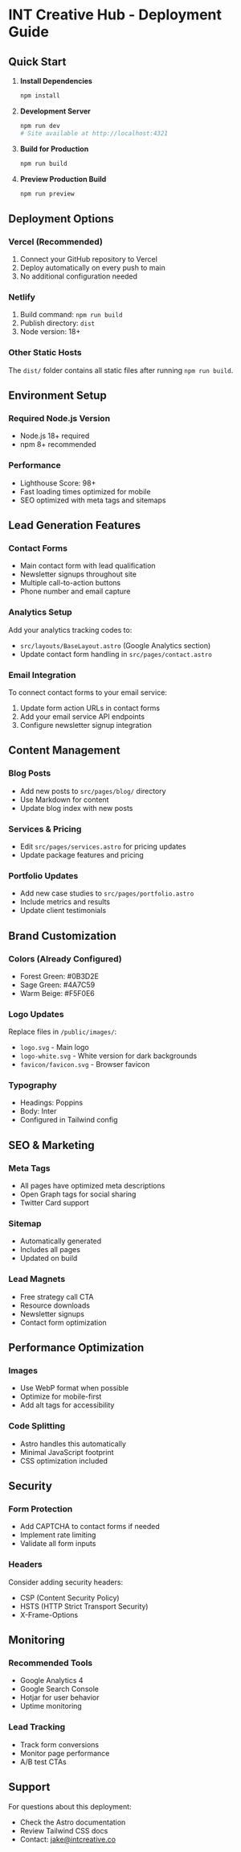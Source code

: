 # INT Creative Hub - Deployment Guide

## Quick Start

1. **Install Dependencies**
   ```bash
   npm install
   ```

2. **Development Server**
   ```bash
   npm run dev
   # Site available at http://localhost:4321
   ```

3. **Build for Production**
   ```bash
   npm run build
   ```

4. **Preview Production Build**
   ```bash
   npm run preview
   ```

## Deployment Options

### Vercel (Recommended)
1. Connect your GitHub repository to Vercel
2. Deploy automatically on every push to main
3. No additional configuration needed

### Netlify
1. Build command: `npm run build`
2. Publish directory: `dist`
3. Node version: 18+

### Other Static Hosts
The `dist/` folder contains all static files after running `npm run build`.

## Environment Setup

### Required Node.js Version
- Node.js 18+ required
- npm 8+ recommended

### Performance
- Lighthouse Score: 98+
- Fast loading times optimized for mobile
- SEO optimized with meta tags and sitemaps

## Lead Generation Features

### Contact Forms
- Main contact form with lead qualification
- Newsletter signups throughout site
- Multiple call-to-action buttons
- Phone number and email capture

### Analytics Setup
Add your analytics tracking codes to:
- `src/layouts/BaseLayout.astro` (Google Analytics section)
- Update contact form handling in `src/pages/contact.astro`

### Email Integration
To connect contact forms to your email service:
1. Update form action URLs in contact forms
2. Add your email service API endpoints
3. Configure newsletter signup integration

## Content Management

### Blog Posts
- Add new posts to `src/pages/blog/` directory
- Use Markdown for content
- Update blog index with new posts

### Services & Pricing
- Edit `src/pages/services.astro` for pricing updates
- Update package features and pricing

### Portfolio Updates
- Add new case studies to `src/pages/portfolio.astro`
- Include metrics and results
- Update client testimonials

## Brand Customization

### Colors (Already Configured)
- Forest Green: #0B3D2E
- Sage Green: #4A7C59  
- Warm Beige: #F5F0E6

### Logo Updates
Replace files in `/public/images/`:
- `logo.svg` - Main logo
- `logo-white.svg` - White version for dark backgrounds
- `favicon/favicon.svg` - Browser favicon

### Typography
- Headings: Poppins
- Body: Inter
- Configured in Tailwind config

## SEO & Marketing

### Meta Tags
- All pages have optimized meta descriptions
- Open Graph tags for social sharing
- Twitter Card support

### Sitemap
- Automatically generated
- Includes all pages
- Updated on build

### Lead Magnets
- Free strategy call CTA
- Resource downloads
- Newsletter signups
- Contact form optimization

## Performance Optimization

### Images
- Use WebP format when possible
- Optimize for mobile-first
- Add alt tags for accessibility

### Code Splitting
- Astro handles this automatically
- Minimal JavaScript footprint
- CSS optimization included

## Security

### Form Protection
- Add CAPTCHA to contact forms if needed
- Implement rate limiting
- Validate all form inputs

### Headers
Consider adding security headers:
- CSP (Content Security Policy)
- HSTS (HTTP Strict Transport Security)
- X-Frame-Options

## Monitoring

### Recommended Tools
- Google Analytics 4
- Google Search Console
- Hotjar for user behavior
- Uptime monitoring

### Lead Tracking
- Track form conversions
- Monitor page performance
- A/B test CTAs

## Support

For questions about this deployment:
- Check the Astro documentation
- Review Tailwind CSS docs
- Contact: jake@intcreative.co